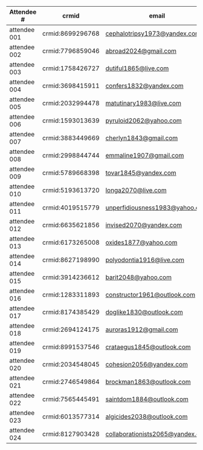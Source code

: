 | Attendee #     | crmid  | email  |
|------------|---|---|
| attendee 001 | crmid:8699296768 | cephalotripsy1973@yandex.com |
| attendee 002 | crmid:7796859046 | abroad2024@gmail.com |
| attendee 003 | crmid:1758426727 | dutiful1865@live.com |
| attendee 004 | crmid:3698415911 | confers1832@yandex.com |
| attendee 005 | crmid:2032994478 | matutinary1983@live.com |
| attendee 006 | crmid:1593013639 | pyruloid2062@yahoo.com |
| attendee 007 | crmid:3883449669 | cherlyn1843@gmail.com |
| attendee 008 | crmid:2998844744 | emmaline1907@gmail.com |
| attendee 009 | crmid:5789668398 | tovar1845@yandex.com |
| attendee 010 | crmid:5193613720 | longa2070@live.com |
| attendee 011 | crmid:4019515779 | unperfidiousness1983@yahoo.com |
| attendee 012 | crmid:6635621856 | invised2070@yandex.com |
| attendee 013 | crmid:6173265008 | oxides1877@yahoo.com |
| attendee 014 | crmid:8627198990 | polyodontia1916@live.com |
| attendee 015 | crmid:3914236612 | barit2048@yahoo.com |
| attendee 016 | crmid:1283311893 | constructor1961@outlook.com |
| attendee 017 | crmid:8174385429 | doglike1830@outlook.com |
| attendee 018 | crmid:2694124175 | auroras1912@gmail.com |
| attendee 019 | crmid:8991537546 | crataegus1845@outlook.com |
| attendee 020 | crmid:2034548045 | cohesion2056@yandex.com |
| attendee 021 | crmid:2746549864 | brockman1863@outlook.com |
| attendee 022 | crmid:7565445491 | saintdom1884@outlook.com |
| attendee 023 | crmid:6013577314 | algicides2038@outlook.com |
| attendee 024 | crmid:8127903428 | collaborationists2065@yandex.com |